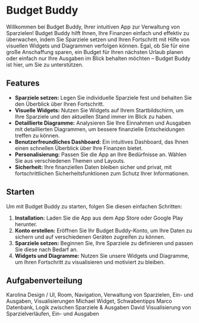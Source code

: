 # Budget Buddy

Willkommen bei Budget Buddy, Ihrer intuitiven App zur Verwaltung von Sparzielen! Budget Buddy hilft Ihnen, Ihre Finanzen einfach und effektiv zu überwachen, indem Sie Sparziele setzen und Ihren Fortschritt mit Hilfe von visuellen Widgets und Diagrammen verfolgen können. Egal, ob Sie für eine große Anschaffung sparen, ein Budget für Ihren nächsten Urlaub planen oder einfach nur Ihre Ausgaben im Blick behalten möchten – Budget Buddy ist hier, um Sie zu unterstützen.

## Features

- **Sparziele setzen:** Legen Sie individuelle Sparziele fest und behalten Sie den Überblick über Ihren Fortschritt.
- **Visuelle Widgets:** Nutzen Sie Widgets auf Ihrem Startbildschirm, um Ihre Sparziele und den aktuellen Stand immer im Blick zu haben.
- **Detaillierte Diagramme:** Analysieren Sie Ihre Einnahmen und Ausgaben mit detaillierten Diagrammen, um bessere finanzielle Entscheidungen treffen zu können.
- **Benutzerfreundliches Dashboard:** Ein intuitives Dashboard, das Ihnen einen schnellen Überblick über Ihre Finanzen bietet.
- **Personalisierung:** Passen Sie die App an Ihre Bedürfnisse an. Wählen Sie aus verschiedenen Themen und Layouts.
- **Sicherheit:** Ihre finanziellen Daten bleiben sicher und privat, mit fortschrittlichen Sicherheitsfunktionen zum Schutz Ihrer Informationen.

## Starten

Um mit Budget Buddy zu starten, folgen Sie diesen einfachen Schritten:

1. **Installation:** Laden Sie die App aus dem App Store oder Google Play herunter.
2. **Konto erstellen:** Eröffnen Sie Ihr Budget Buddy-Konto, um Ihre Daten zu sichern und auf verschiedenen Geräten zugreifen zu können.
3. **Sparziele setzen:** Beginnen Sie, Ihre Sparziele zu definieren und passen Sie diese nach Bedarf an.
4. **Widgets und Diagramme:** Nutzen Sie unsere Widgets und Diagramme, um Ihren Fortschritt zu visualisieren und motiviert zu bleiben.

## Aufgabenverteilung

Karolina
Design / UI, Room, Navigation, Verwaltung von Sparzielen, Ein- und Ausgaben, Visualisierungen
Michael
Widget, Schwabentipps 
Marco
Datenbank, Logik zwischen Sparziele & Ausgaben
David
Visualisierung von Sparzielverläufen, Ein- und Ausgaben 




